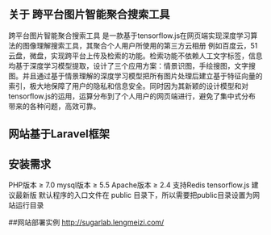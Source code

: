 ## 关于 跨平台图片智能聚合搜索工具

跨平台图片智能聚合搜索工具 是一款基于tensorflow.js在网页端实现深度学习算法的图像理解搜索工具，其聚合个人用户所使用的第三方云相册 例如百度云，51云盘，微盘，实现跨平台上传及检索的功能。检索功能不依赖人工文字标签，信息均基于深度学习模型提取，设计了三个应用方案：情景识图，手绘搜图，文字搜图。并且通过基于情景理解的深度学习模型把所有图片处理后建立基于特征向量的索引，极大地保障了用户的隐私和信息安全。同时因为其新颖的设计模型和对tensorflow.js的运用，运算分布到了个人用户的网页端进行，避免了集中式分布带来的各种问题，高效可靠。

## 网站基于Laravel框架

## 安装需求
PHP版本 ≥ 7.0
mysql版本 ≥ 5.5
Apache版本 ≥ 2.4
支持Redis
tensorflow.js 建议最新版
默认程序的入口文件在 public 目录下，所以需要把public目录设置为网站运行目录

##网站部署实例
http://sugarlab.lengmeizi.com/

